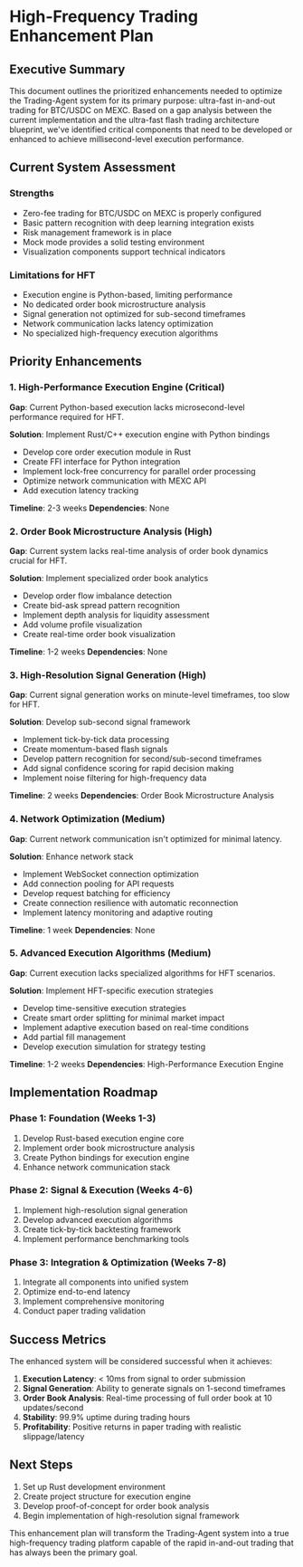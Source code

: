 # High-Frequency Trading Enhancement Plan

## Executive Summary

This document outlines the prioritized enhancements needed to optimize the Trading-Agent system for its primary purpose: ultra-fast in-and-out trading for BTC/USDC on MEXC. Based on a gap analysis between the current implementation and the ultra-fast flash trading architecture blueprint, we've identified critical components that need to be developed or enhanced to achieve millisecond-level execution performance.

## Current System Assessment

### Strengths
- Zero-fee trading for BTC/USDC on MEXC is properly configured
- Basic pattern recognition with deep learning integration exists
- Risk management framework is in place
- Mock mode provides a solid testing environment
- Visualization components support technical indicators

### Limitations for HFT
- Execution engine is Python-based, limiting performance
- No dedicated order book microstructure analysis
- Signal generation not optimized for sub-second timeframes
- Network communication lacks latency optimization
- No specialized high-frequency execution algorithms

## Priority Enhancements

### 1. High-Performance Execution Engine (Critical)
**Gap**: Current Python-based execution lacks microsecond-level performance required for HFT.

**Solution**: Implement Rust/C++ execution engine with Python bindings
- Develop core order execution module in Rust
- Create FFI interface for Python integration
- Implement lock-free concurrency for parallel order processing
- Optimize network communication with MEXC API
- Add execution latency tracking

**Timeline**: 2-3 weeks
**Dependencies**: None

### 2. Order Book Microstructure Analysis (High)
**Gap**: Current system lacks real-time analysis of order book dynamics crucial for HFT.

**Solution**: Implement specialized order book analytics
- Develop order flow imbalance detection
- Create bid-ask spread pattern recognition
- Implement depth analysis for liquidity assessment
- Add volume profile visualization
- Create real-time order book visualization

**Timeline**: 1-2 weeks
**Dependencies**: None

### 3. High-Resolution Signal Generation (High)
**Gap**: Current signal generation works on minute-level timeframes, too slow for HFT.

**Solution**: Develop sub-second signal framework
- Implement tick-by-tick data processing
- Create momentum-based flash signals
- Develop pattern recognition for second/sub-second timeframes
- Add signal confidence scoring for rapid decision making
- Implement noise filtering for high-frequency data

**Timeline**: 2 weeks
**Dependencies**: Order Book Microstructure Analysis

### 4. Network Optimization (Medium)
**Gap**: Current network communication isn't optimized for minimal latency.

**Solution**: Enhance network stack
- Implement WebSocket connection optimization
- Add connection pooling for API requests
- Develop request batching for efficiency
- Create connection resilience with automatic reconnection
- Implement latency monitoring and adaptive routing

**Timeline**: 1 week
**Dependencies**: None

### 5. Advanced Execution Algorithms (Medium)
**Gap**: Current execution lacks specialized algorithms for HFT scenarios.

**Solution**: Implement HFT-specific execution strategies
- Develop time-sensitive execution strategies
- Create smart order splitting for minimal market impact
- Implement adaptive execution based on real-time conditions
- Add partial fill management
- Develop execution simulation for strategy testing

**Timeline**: 1-2 weeks
**Dependencies**: High-Performance Execution Engine

## Implementation Roadmap

### Phase 1: Foundation (Weeks 1-3)
1. Develop Rust-based execution engine core
2. Implement order book microstructure analysis
3. Create Python bindings for execution engine
4. Enhance network communication stack

### Phase 2: Signal & Execution (Weeks 4-6)
1. Implement high-resolution signal generation
2. Develop advanced execution algorithms
3. Create tick-by-tick backtesting framework
4. Implement performance benchmarking tools

### Phase 3: Integration & Optimization (Weeks 7-8)
1. Integrate all components into unified system
2. Optimize end-to-end latency
3. Implement comprehensive monitoring
4. Conduct paper trading validation

## Success Metrics

The enhanced system will be considered successful when it achieves:

1. **Execution Latency**: < 10ms from signal to order submission
2. **Signal Generation**: Ability to generate signals on 1-second timeframes
3. **Order Book Analysis**: Real-time processing of full order book at 10 updates/second
4. **Stability**: 99.9% uptime during trading hours
5. **Profitability**: Positive returns in paper trading with realistic slippage/latency

## Next Steps

1. Set up Rust development environment
2. Create project structure for execution engine
3. Develop proof-of-concept for order book analysis
4. Begin implementation of high-resolution signal framework

This enhancement plan will transform the Trading-Agent system into a true high-frequency trading platform capable of the rapid in-and-out trading that has always been the primary goal.
